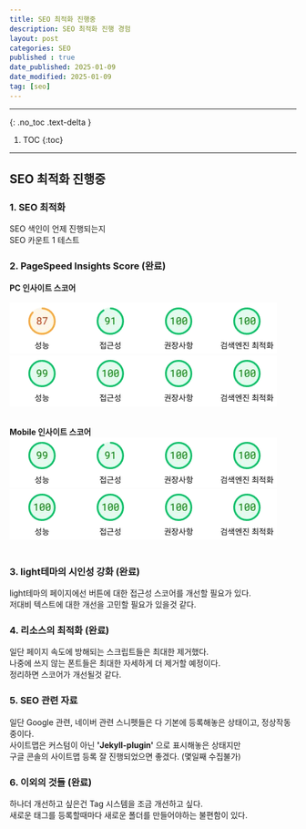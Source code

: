 ```yaml
---
title: SEO 최적화 진행중
description: SEO 최적화 진행 경험
layout: post
categories: SEO
published : true
date_published: 2025-01-09
date_modified: 2025-01-09
tag: [seo]
---
```

---
{: .no_toc .text-delta }

1. TOC
{:toc}
---

<!-- 글의 제목은 ##
    나머지 큰 제목은 ###
    이후 나머지는 3개이상 -->

## SEO 최적화 진행중

### 1. SEO 최적화
SEO 색인이 언제 진행되는지<br>
SEO 카운트 1 테스트<br>

### 2. PageSpeed Insights Score (완료)
<b>PC 인사이트 스코어</b><br><br>
![seo-index-post-test-1](/assets/img/2025-01-09-seo-index-post-test-1.png)<br>
![seo-index-post-test-2](/assets/img/2025-01-09-seo-index-post-test-2.png)<br><br>

<b>Mobile 인사이트 스코어</b><br>
![index-post-test-3](/assets/img/2025-01-09-seo-index-post-test-3.png)<br>
![index-post-test-4](/assets/img/2025-01-09-seo-index-post-test-4.png)<br><br>

### 3. light테마의 시인성 강화 (완료)
light테마의 페이지에선 버튼에 대한 접근성 스코어를 개선할 필요가 있다.<br>
저대비 텍스트에 대한 개선을 고민할 필요가 있을것 같다.<br>

### 4. 리소스의 최적화 (완료)
일단 페이지 속도에 방해되는 스크립트들은 최대한 제거했다.<br>
나중에 쓰지 않는 폰트들은 최대한 자세하게 더 제거할 예정이다.<br>
정리하면 스코어가 개선될것 같다.<br>

### 5. SEO 관련 자료
일단 Google 관련, 네이버 관련 스니펫들은 다 기본에 등록해놓은 상태이고, 정상작동중이다.<br>
사이트맵은 커스텀이 아닌 <b>'Jekyll-plugin'</b> 으로 표시해놓은 상태지만<br>
구글 콘솔의 사이트맵 등록 잘 진행되었으면 좋겠다. (몇일째 수집불가)<br>

### 6. 이외의 것들 (완료)
하나더 개선하고 싶은건 Tag 시스템을 조금 개선하고 싶다.<br>
새로운 태그를 등록할때마다 새로운 폴더를 만들어야하는 불편함이 있다.